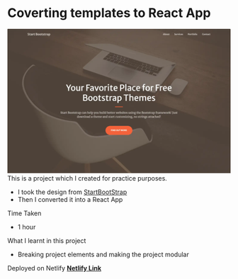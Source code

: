 # Coverting templates to React App
![thumbnail](./thumbnail.png)
This is a project which I created for practice purposes.
- I took the design from [StartBootStrap](https://startbootstrap.com/theme/creative)
- Then I converted it into a React App


Time Taken
- 1 hour

What I learnt in this project
- Breaking project elements and making the project modular

Deployed on Netlify
[**Netlify Link**](https://moonlit-souffle-50dce0.netlify.app/)